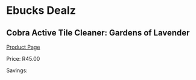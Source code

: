 
# Ebucks Dealz
## Cobra Active Tile Cleaner: Gardens of Lavender
[Product Page](https://www.ebucks.com/web/shop/productSelected.do?prodId=687003260&catId=1158500262)

Price: R45.00

Savings: 


	